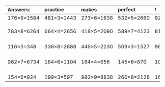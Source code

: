 | Answers: | practice | makes | perfect | ! |
| :--- | :--- | :--- | :--- | :--- |
| 176×9=1584 | 481×3=1443 | 273×6=1638 | 532×5=2660 | 929×2=1858 | 
|   |   |   |   |   | 
|   |   |   |   |   | 
|   |   |   |   |   | 
| 783×8=6264 | 664×4=2656 | 418×5=2090 | 589×7=4123 | 815×8=6520 | 
|   |   |   |   |   | 
|   |   |   |   |   | 
|   |   |   |   |   | 
|   |   |   |   |   | 
| 116×3=348 | 336×8=2688 | 446×5=2230 | 509×3=1527 | 965×4=3860 | 
|   |   |   |   |   | 
|   |   |   |   |   | 
|   |   |   |   |   | 
|   |   |   |   |   | 
| 962×7=6734 | 184×6=1104 | 164×4=656 | 145×6=870 | 106×3=318 | 
|   |   |   |   |   | 
|   |   |   |   |   | 
|   |   |   |   |   | 
|   |   |   |   |   | 
| 154×6=924 | 199×3=597 | 982×9=8838 | 266×8=2128 | 166×8=1328 | 
